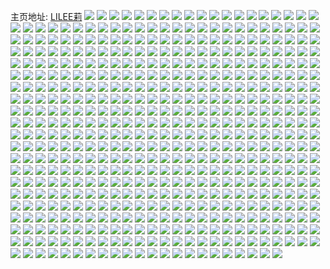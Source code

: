 主页地址: [LILEE莉](https://weibo.com/u/2734069101) 
![](https://wx4.sinaimg.cn/mw2000/a2f6956dly1h9qhhp8o5gj22c0340u10.jpg) 
![](https://wx4.sinaimg.cn/mw2000/a2f6956dly1h9qhhr04w0j22c0340x6s.jpg) 
![](https://wx4.sinaimg.cn/mw2000/a2f6956dly1h9qhhtammbj22c0340u10.jpg) 
![](https://wx4.sinaimg.cn/mw2000/a2f6956dly1h9qhhvhec4j22c0340x6s.jpg) 
![](https://wx4.sinaimg.cn/mw2000/a2f6956dly1h9jej8zd2yj21400u0qah.jpg) 
![](https://wx4.sinaimg.cn/mw2000/a2f6956dly1h9jej9bv9wj21400u07dj.jpg) 
![](https://wx4.sinaimg.cn/mw2000/a2f6956dly1h9jej9uqyaj21400u0drt.jpg) 
![](https://wx4.sinaimg.cn/mw2000/a2f6956dly1h9jej8s8enj21400u0k2b.jpg) 
![](https://wx4.sinaimg.cn/mw2000/a2f6956dly1h9if4oa6x8j23402c01kz.jpg) 
![](https://wx4.sinaimg.cn/mw2000/a2f6956dly1h9if4pnv8ej23402c07wj.jpg) 
![](https://wx4.sinaimg.cn/mw2000/a2f6956dly1h9if4qy5jyj23402c0hdv.jpg) 
![](https://wx4.sinaimg.cn/mw2000/a2f6956dly1h9if4sdrvpj23402c01kz.jpg) 
![](https://wx4.sinaimg.cn/mw2000/a2f6956dly1h9if4c3mthj23402c0npe.jpg) 
![](https://wx4.sinaimg.cn/mw2000/a2f6956dly1h9if4d75wkj23402c0npe.jpg) 
![](https://wx4.sinaimg.cn/mw2000/a2f6956dly1h9if4ee5l4j23402c0npe.jpg) 
![](https://wx4.sinaimg.cn/mw2000/a2f6956dly1h9if4g5d8jj23402c01kz.jpg) 
![](https://wx4.sinaimg.cn/mw2000/a2f6956dly1h9if4hh05ij23402c01kz.jpg) 
![](https://wx4.sinaimg.cn/mw2000/a2f6956dly1h9if4ihnctj23402c0npe.jpg) 
![](https://wx4.sinaimg.cn/mw2000/a2f6956dly1h9if4jntzvj23402c0npe.jpg) 
![](https://wx4.sinaimg.cn/mw2000/a2f6956dly1h9if4l34ycj23402c0u0y.jpg) 
![](https://wx4.sinaimg.cn/mw2000/a2f6956dly1h9if4ajiokj22c0340b2b.jpg) 
![](https://wx4.sinaimg.cn/mw2000/a2f6956dly1h9f6bbo566j21400u0qei.jpg) 
![](https://wx4.sinaimg.cn/mw2000/a2f6956dly1h9f6bbzotbj21400u0aje.jpg) 
![](https://wx4.sinaimg.cn/mw2000/a2f6956dly1h9f6bcgj3kj20u0140wlp.jpg) 
![](https://wx4.sinaimg.cn/mw2000/a2f6956dly1h9f6bcqa85j20u0140n4h.jpg) 
![](https://wx4.sinaimg.cn/mw2000/a2f6956dly1h9f6bd28kej20u0140tgs.jpg) 
![](https://wx4.sinaimg.cn/mw2000/a2f6956dly1h9f6bdani3j21400u0wmp.jpg) 
![](https://wx4.sinaimg.cn/mw2000/a2f6956dly1h9f6bdi38xj20u014046j.jpg) 
![](https://wx4.sinaimg.cn/mw2000/a2f6956dly1h9f6bdr77ej20u0140q96.jpg) 
![](https://wx4.sinaimg.cn/mw2000/a2f6956dly1h9f6be0bscj20u0140n4l.jpg) 
![](https://wx4.sinaimg.cn/mw2000/a2f6956dly1h9dq24hh88j22c0340u0x.jpg) 
![](https://wx4.sinaimg.cn/mw2000/a2f6956dly1h9dq0b08mbj23402c0npe.jpg) 
![](https://wx4.sinaimg.cn/mw2000/a2f6956dly1h9dpzfx9lxj23402c0b2a.jpg) 
![](https://wx4.sinaimg.cn/mw2000/a2f6956dly1h9ctg7ojnxj213u0tutlb.jpg) 
![](https://wx4.sinaimg.cn/mw2000/a2f6956dly1h9adelhy28j22c0340b2b.jpg) 
![](https://wx4.sinaimg.cn/mw2000/a2f6956dly1h9aden4iw1j22c0340b2b.jpg) 
![](https://wx4.sinaimg.cn/mw2000/a2f6956dly1h9ader6e8bj22c0340qv6.jpg) 
![](https://wx4.sinaimg.cn/mw2000/a2f6956dly1h9adesd2m0j22c0340u0y.jpg) 
![](https://wx4.sinaimg.cn/mw2000/a2f6956dly1h9adetk9w1j22c0340u0y.jpg) 
![](https://wx4.sinaimg.cn/mw2000/a2f6956dly1h9adds0zezj22c03407wj.jpg) 
![](https://wx4.sinaimg.cn/mw2000/a2f6956dly1h9addtifazj22c03407wj.jpg) 
![](https://wx4.sinaimg.cn/mw2000/a2f6956dly1h9addq9h1sj22c03407wj.jpg) 
![](https://wx4.sinaimg.cn/mw2000/a2f6956dly1h9addvgoejj22c03401kz.jpg) 
![](https://wx4.sinaimg.cn/mw2000/a2f6956dly1h9addwzmhhj22c03407wj.jpg) 
![](https://wx4.sinaimg.cn/mw2000/a2f6956dly1h9addyikg6j22c03407wj.jpg) 
![](https://wx4.sinaimg.cn/mw2000/a2f6956dly1h9ade07ghej22c0340b2b.jpg) 
![](https://wx4.sinaimg.cn/mw2000/a2f6956dly1h9ade1fhrjj22c0340b2b.jpg) 
![](https://wx4.sinaimg.cn/mw2000/a2f6956dly1h9ade33pjuj22c0340hdv.jpg) 
![](https://wx4.sinaimg.cn/mw2000/a2f6956dly1h9ade533xsj22c0340b2b.jpg) 
![](https://wx4.sinaimg.cn/mw2000/a2f6956dly1h9ade6bwkhj22c0340b2b.jpg) 
![](https://wx4.sinaimg.cn/mw2000/a2f6956dly1h9adcs0zy6j22c0340u0y.jpg) 
![](https://wx4.sinaimg.cn/mw2000/a2f6956dly1h9acj71stoj22c0340e82.jpg) 
![](https://wx4.sinaimg.cn/mw2000/a2f6956dly1h9acj8477wj22c0340e82.jpg) 
![](https://wx4.sinaimg.cn/mw2000/a2f6956dly1h95m48kljmj20u0140n6f.jpg) 
![](https://wx4.sinaimg.cn/mw2000/a2f6956dly1h95m49bd6lj20u0140woq.jpg) 
![](https://wx4.sinaimg.cn/mw2000/a2f6956dly1h95m4a4wqqj20u0140n7t.jpg) 
![](https://wx4.sinaimg.cn/mw2000/a2f6956dly1h95m4ayoqbj20u0140dqk.jpg) 
![](https://wx4.sinaimg.cn/mw2000/a2f6956dly1h95m2k81hmj20u0140gtz.jpg) 
![](https://wx4.sinaimg.cn/mw2000/a2f6956dly1h95m2ksqv9j20u0140gtk.jpg) 
![](https://wx4.sinaimg.cn/mw2000/a2f6956dly1h95m2lg3ymj20u0140wm4.jpg) 
![](https://wx4.sinaimg.cn/mw2000/a2f6956dly1h95m2mtn1qj20u0140gvp.jpg) 
![](https://wx4.sinaimg.cn/mw2000/a2f6956dly1h95m1pjq04j20u0140dn5.jpg) 
![](https://wx4.sinaimg.cn/mw2000/a2f6956dly1h95m1q19woj20u0140jyq.jpg) 
![](https://wx4.sinaimg.cn/mw2000/a2f6956dly1h95m1qjiy4j20u01400zt.jpg) 
![](https://wx4.sinaimg.cn/mw2000/a2f6956dly1h95m1r3shtj20u0140n4l.jpg) 
![](https://wx4.sinaimg.cn/mw2000/a2f6956dly1h95m10rur0j20u01400yg.jpg) 
![](https://wx4.sinaimg.cn/mw2000/a2f6956dly1h95m11l4mzj20u0140ake.jpg) 
![](https://wx4.sinaimg.cn/mw2000/a2f6956dly1h95m1291q6j20u0140qdw.jpg) 
![](https://wx4.sinaimg.cn/mw2000/a2f6956dly1h95m13hqusj20k00qoq6u.jpg) 
![](https://wx4.sinaimg.cn/mw2000/a2f6956dly1h90odic99kj21400u07cz.jpg) 
![](https://wx4.sinaimg.cn/mw2000/a2f6956dly1h90odhtjopj21400u0dnd.jpg) 
![](https://wx4.sinaimg.cn/mw2000/a2f6956dly1h90odivikqj21400u0dnk.jpg) 
![](https://wx4.sinaimg.cn/mw2000/a2f6956dly1h90odjc9gjj21400u0jzh.jpg) 
![](https://wx4.sinaimg.cn/mw2000/a2f6956dly1h90odjoh6nj21400u0tf7.jpg) 
![](https://wx4.sinaimg.cn/mw2000/a2f6956dly1h90odk6uv6j21400u0wkx.jpg) 
![](https://wx4.sinaimg.cn/mw2000/a2f6956dly1h90odkltghj21400u0agl.jpg) 
![](https://wx4.sinaimg.cn/mw2000/a2f6956dly1h90odl3c81j21400u07bq.jpg) 
![](https://wx4.sinaimg.cn/mw2000/a2f6956dly1h90odqgy07j21400u0424.jpg) 
![](https://wx4.sinaimg.cn/mw2000/a2f6956dly1h8ro0myehjj21400u0duo.jpg) 
![](https://wx4.sinaimg.cn/mw2000/a2f6956dly1h8ro0nd0qaj21400u0qga.jpg) 
![](https://wx4.sinaimg.cn/mw2000/a2f6956dly1h8ro0nn9hcj21400u0ald.jpg) 
![](https://wx4.sinaimg.cn/mw2000/a2f6956dly1h8ro0nu02qj21400u0k14.jpg) 
![](https://wx4.sinaimg.cn/mw2000/a2f6956dly1h8ro0o1qmpj21400u0n85.jpg) 
![](https://wx4.sinaimg.cn/mw2000/a2f6956dly1h8ro0oi41ij21400u0n5d.jpg) 
![](https://wx4.sinaimg.cn/mw2000/a2f6956dly1h8qvp1ratmj20u0140ten.jpg) 
![](https://wx4.sinaimg.cn/mw2000/a2f6956dly1h8qvp816kkj20u0140qak.jpg) 
![](https://wx4.sinaimg.cn/mw2000/a2f6956dly1h8k3ie2xmzj22c03404qs.jpg) 
![](https://wx4.sinaimg.cn/mw2000/a2f6956dly1h8k3ig4fpyj22c03401l0.jpg) 
![](https://wx4.sinaimg.cn/mw2000/a2f6956dly1h8ipr95bgoj22c0340npf.jpg) 
![](https://wx4.sinaimg.cn/mw2000/a2f6956dly1h8ipr9n2wnj21uk2grb0l.jpg) 
![](https://wx4.sinaimg.cn/mw2000/a2f6956dly1h8ipra17rdj21l4246qln.jpg) 
![](https://wx4.sinaimg.cn/mw2000/a2f6956dly1h8hmp75snoj20u0140q89.jpg) 
![](https://wx4.sinaimg.cn/mw2000/a2f6956dly1h8hmp6zi6nj21400u044s.jpg) 
![](https://wx4.sinaimg.cn/mw2000/a2f6956dly1h8ec3o7ihij23402c0hdv.jpg) 
![](https://wx4.sinaimg.cn/mw2000/a2f6956dly1h8ec3v2onzj23402c0e83.jpg) 
![](https://wx4.sinaimg.cn/mw2000/a2f6956dgy1h8cp105uwnj20u0140al3.jpg) 
![](https://wx4.sinaimg.cn/mw2000/a2f6956dgy1h8cp0od71kj20u01sx7jm.jpg) 
![](https://wx4.sinaimg.cn/mw2000/a2f6956dgy1h8cp0t5ceaj20u01sx79q.jpg) 
![](https://wx4.sinaimg.cn/mw2000/a2f6956dgy1h8cp0w36c1j20u01sxakl.jpg) 
![](https://wx4.sinaimg.cn/mw2000/a2f6956dgy1h8cp0xihr6j20u01407av.jpg) 
![](https://wx4.sinaimg.cn/mw2000/a2f6956dgy1h8cp0y5qo2j20k00qodjf.jpg) 
![](https://wx4.sinaimg.cn/mw2000/a2f6956dgy1h8cp0z42v7j20u0140do9.jpg) 
![](https://wx4.sinaimg.cn/mw2000/a2f6956dly1h8b9zvhs4lj21400u0woi.jpg) 
![](https://wx4.sinaimg.cn/mw2000/a2f6956dly1h8b9zv8jm3j21400u07fo.jpg) 
![](https://wx4.sinaimg.cn/mw2000/a2f6956dly1h8b9zvsm5xj21400u0gwo.jpg) 
![](https://wx4.sinaimg.cn/mw2000/a2f6956dly1h8b9zw2y9nj21400u0143.jpg) 
![](https://wx4.sinaimg.cn/mw2000/a2f6956dly1h8b9zwdnt3j20u01hck4j.jpg) 
![](https://wx4.sinaimg.cn/mw2000/a2f6956dly1h8b9zwoq3tj20pi19cagk.jpg) 
![](https://wx4.sinaimg.cn/mw2000/a2f6956dly1h8b9zwxrrcj20u0140dqf.jpg) 
![](https://wx4.sinaimg.cn/mw2000/a2f6956dly1h8b9zx67o4j20u01407cd.jpg) 
![](https://wx4.sinaimg.cn/mw2000/a2f6956dly1h8b9zxga1dj21400u0tkj.jpg) 
![](https://wx4.sinaimg.cn/mw2000/a2f6956dly1h8b9zxptqgj21400u0gv4.jpg) 
![](https://wx4.sinaimg.cn/mw2000/a2f6956dly1h8b9zxws3oj21400u0n7c.jpg) 
![](https://wx4.sinaimg.cn/mw2000/a2f6956dly1h8anoevv88j22c0340npe.jpg) 
![](https://wx4.sinaimg.cn/mw2000/a2f6956dly1h8anoghc8gj22c0340u0y.jpg) 
![](https://wx4.sinaimg.cn/mw2000/a2f6956dly1h8anoj9s30j22c03407wk.jpg) 
![](https://wx4.sinaimg.cn/mw2000/a2f6956dly1h8anokecczj23402c04qq.jpg) 
![](https://wx4.sinaimg.cn/mw2000/a2f6956dly1h8anolxhqbj22c0340kjn.jpg) 
![](https://wx4.sinaimg.cn/mw2000/a2f6956dly1h8anonrawej22c0340u0y.jpg) 
![](https://wx4.sinaimg.cn/mw2000/a2f6956dly1h8anod3bgqj22c0340u0y.jpg) 
![](https://wx4.sinaimg.cn/mw2000/a2f6956dly1h880ylzi2fj21400u0wnb.jpg) 
![](https://wx4.sinaimg.cn/mw2000/a2f6956dly1h880ymhwujj21400u0gvm.jpg) 
![](https://wx4.sinaimg.cn/mw2000/a2f6956dgy1h87yixehbsj20b40b4mxx.jpg) 
![](https://wx4.sinaimg.cn/mw2000/a2f6956dgy1h87yixkg8sj20b40b4mxu.jpg) 
![](https://wx4.sinaimg.cn/mw2000/a2f6956dly1h7u8hacmqzj21400u0n7x.jpg) 
![](https://wx4.sinaimg.cn/mw2000/a2f6956dly1h7u8hctnrij21400u0gwb.jpg) 
![](https://wx4.sinaimg.cn/mw2000/a2f6956dly1h7u8hktbghj21400u0k1z.jpg) 
![](https://wx4.sinaimg.cn/mw2000/a2f6956dly1h7u8j8gp7pj21400u0qdg.jpg) 
![](https://wx4.sinaimg.cn/mw2000/a2f6956dly1h7u8ja0gydj21400u0dqd.jpg) 
![](https://wx4.sinaimg.cn/mw2000/a2f6956dly1h7u8h7le7wj21400u0n7m.jpg) 
![](https://wx4.sinaimg.cn/mw2000/a2f6956dly1h7u8jat6ksj21400u0aki.jpg) 
![](https://wx4.sinaimg.cn/mw2000/a2f6956dly1h7u8jbkil7j21400u049k.jpg) 
![](https://wx4.sinaimg.cn/mw2000/a2f6956dly1h7u8j7momcj20u0140491.jpg) 
![](https://wx4.sinaimg.cn/mw2000/a2f6956dly1h7u8bjn7h0j20u0140dqe.jpg) 
![](https://wx4.sinaimg.cn/mw2000/a2f6956dly1h7pvnnocwnj20u01407da.jpg) 
![](https://wx4.sinaimg.cn/mw2000/a2f6956dly1h7pvno1fzsj21400u0gtw.jpg) 
![](https://wx4.sinaimg.cn/mw2000/a2f6956dly1h7pvnncnqvj21400u0aij.jpg) 
![](https://wx4.sinaimg.cn/mw2000/a2f6956dly1h7pvno9x4bj21400u07d4.jpg) 
![](https://wx4.sinaimg.cn/mw2000/a2f6956dly1h7pvnp3vupj21400u0qbu.jpg) 
![](https://wx4.sinaimg.cn/mw2000/a2f6956dly1h7pvo0alioj20u0140qe9.jpg) 
![](https://wx4.sinaimg.cn/mw2000/a2f6956dly1h7n3m95wj7j22c0340qv6.jpg) 
![](https://wx4.sinaimg.cn/mw2000/a2f6956dly1h7n3m0xeuzj23402c0x6q.jpg) 
![](https://wx4.sinaimg.cn/mw2000/a2f6956dly1h7n3m6s4v2j22c0340u0y.jpg) 
![](https://wx4.sinaimg.cn/mw2000/a2f6956dly1h7fkohrfr5j22c0340b2c.jpg) 
![](https://wx4.sinaimg.cn/mw2000/a2f6956dly1h7fkojrotcj22c0340qv7.jpg) 
![](https://wx4.sinaimg.cn/mw2000/a2f6956dly1h7fkol986jj22c0340qv7.jpg) 
![](https://wx4.sinaimg.cn/mw2000/a2f6956dly1h7fkor6n4nj22c0340e2g.jpg) 
![](https://wx4.sinaimg.cn/mw2000/a2f6956dly1h7fkp8oo87j22c03407nz.jpg) 
![](https://wx4.sinaimg.cn/mw2000/a2f6956dly1h7fkmi76iuj22c0340wr2.jpg) 
![](https://wx4.sinaimg.cn/mw2000/a2f6956dly1h7fkmjcttsj22c0340u0y.jpg) 
![](https://wx4.sinaimg.cn/mw2000/a2f6956dly1h7fkml7rhxj22c0340hdv.jpg) 
![](https://wx4.sinaimg.cn/mw2000/a2f6956dly1h7fkgbvgupj22c03401kz.jpg) 
![](https://wx4.sinaimg.cn/mw2000/a2f6956dly1h7fkgd5cx9j22c03404cg.jpg) 
![](https://wx4.sinaimg.cn/mw2000/a2f6956dly1h7fkg5raqzj22c034016t.jpg) 
![](https://wx4.sinaimg.cn/mw2000/a2f6956dly1h7fkgedz3mj22c0340aoa.jpg) 
![](https://wx4.sinaimg.cn/mw2000/a2f6956dly1h7f1myhploj20u0140jyp.jpg) 
![](https://wx4.sinaimg.cn/mw2000/a2f6956dly1h7f1myzpaej20u01407bc.jpg) 
![](https://wx4.sinaimg.cn/mw2000/a2f6956dly1h7f1mzhjf7j20u0140mzy.jpg) 
![](https://wx4.sinaimg.cn/mw2000/a2f6956dly1h7f1n020zaj20u0140qa7.jpg) 
![](https://wx4.sinaimg.cn/mw2000/a2f6956dly1h7f1473qrvj20u0140dj4.jpg) 
![](https://wx4.sinaimg.cn/mw2000/a2f6956dly1h78d3krfudj20u0140dn5.jpg) 
![](https://wx4.sinaimg.cn/mw2000/a2f6956dly1h78d3ldjhhj20u01407c7.jpg) 
![](https://wx4.sinaimg.cn/mw2000/a2f6956dly1h78d3lwq4fj20u0140taw.jpg) 
![](https://wx4.sinaimg.cn/mw2000/a2f6956dly1h78d3mem8vj20u0140102.jpg) 
![](https://wx4.sinaimg.cn/mw2000/a2f6956dly1h78d3jk9btj20u0140tgy.jpg) 
![](https://wx4.sinaimg.cn/mw2000/a2f6956dly1h787zo9s89j20u01hc75j.jpg) 
![](https://wx4.sinaimg.cn/mw2000/a2f6956dly1h77jo0ffwwj23402c0tnx.jpg) 
![](https://wx4.sinaimg.cn/mw2000/a2f6956dly1h77jo4e5jkj22c0340u10.jpg) 
![](https://wx4.sinaimg.cn/mw2000/a2f6956dly1h77jo8oocej22c0340qv8.jpg) 
![](https://wx4.sinaimg.cn/mw2000/a2f6956dly1h779i06n90j21400u0jy7.jpg) 
![](https://wx4.sinaimg.cn/mw2000/a2f6956dly1h779i0kjehj21400u0agh.jpg) 
![](https://wx4.sinaimg.cn/mw2000/a2f6956dly1h779i0usj2j21400u0gok.jpg) 
![](https://wx4.sinaimg.cn/mw2000/a2f6956dly1h779i16dnjj21400u0wrj.jpg) 
![](https://wx4.sinaimg.cn/mw2000/a2f6956dly1h779hzuzlmj20u0140438.jpg) 
![](https://wx4.sinaimg.cn/mw2000/a2f6956dly1h779i1gjykj21400u0tmq.jpg) 
![](https://wx4.sinaimg.cn/mw2000/a2f6956dly1h779i1qruaj21400u0172.jpg) 
![](https://wx4.sinaimg.cn/mw2000/a2f6956dly1h779i216gwj20u0140dtd.jpg) 
![](https://wx4.sinaimg.cn/mw2000/a2f6956dly1h779i2ef8uj21400u0tfj.jpg) 
![](https://wx4.sinaimg.cn/mw2000/a2f6956dly1h72oy3tp3rj21400u0afb.jpg) 
![](https://wx4.sinaimg.cn/mw2000/a2f6956dly1h72oy476i1j21400u0t9c.jpg) 
![](https://wx4.sinaimg.cn/mw2000/a2f6956dly1h72oy4jejuj20u0140dhm.jpg) 
![](https://wx4.sinaimg.cn/mw2000/a2f6956dly1h72oy5h3w5j21400u0tke.jpg) 
![](https://wx4.sinaimg.cn/mw2000/a2f6956dly1h72oy5vx01j20u0140dsu.jpg) 
![](https://wx4.sinaimg.cn/mw2000/a2f6956dly1h72oy6csdrj20u0140tce.jpg) 
![](https://wx4.sinaimg.cn/mw2000/a2f6956dly1h72oy6ri9wj21400u0wpa.jpg) 
![](https://wx4.sinaimg.cn/mw2000/a2f6956dly1h72oy3htq8j213u0tuaag.jpg) 
![](https://wx4.sinaimg.cn/mw2000/a2f6956dly1h72oy72ncdj21400u0aak.jpg) 
![](https://wx4.sinaimg.cn/mw2000/a2f6956dly1h6z7z9fh3aj23402c0akh.jpg) 
![](https://wx4.sinaimg.cn/mw2000/a2f6956dly1h6z7zbkinnj23402c0hdv.jpg) 
![](https://wx4.sinaimg.cn/mw2000/a2f6956dly1h6z7zeumayj2340340b2b.jpg) 
![](https://wx4.sinaimg.cn/mw2000/a2f6956dly1h6z7zfg20uj20zo0am76h.jpg) 
![](https://wx4.sinaimg.cn/mw2000/a2f6956dly1h6z7zg3unxj20u00wp44e.jpg) 
![](https://wx4.sinaimg.cn/mw2000/a2f6956dly1h6z7zge1cuj20yl1a3jsa.jpg) 
![](https://wx4.sinaimg.cn/mw2000/a2f6956dly1h6z7zgnab5j20yl1a3whv.jpg) 
![](https://wx4.sinaimg.cn/mw2000/a2f6956dly1h6z7zgzthxj20yl1a3dh2.jpg) 
![](https://wx4.sinaimg.cn/mw2000/a2f6956dly1h6xlt515ptj20u01607eq.jpg) 
![](https://wx4.sinaimg.cn/mw2000/a2f6956dly1h6vgjyrkirj21400u0n17.jpg) 
![](https://wx4.sinaimg.cn/mw2000/a2f6956dly1h6vgk0pou2j20u0140tdy.jpg) 
![](https://wx4.sinaimg.cn/mw2000/a2f6956dly1h6vgjy9r00j20u0140aev.jpg) 
![](https://wx4.sinaimg.cn/mw2000/a2f6956dly1h6vgjzv81dj20u0140wfj.jpg) 
![](https://wx4.sinaimg.cn/mw2000/a2f6956dly1h6vgjz33mnj21400u079s.jpg) 
![](https://wx4.sinaimg.cn/mw2000/a2f6956dly1h6vgk0b6s5j21400u0n85.jpg) 
![](https://wx4.sinaimg.cn/mw2000/a2f6956dly1h6vgk17urqj21400u0qg2.jpg) 
![](https://wx4.sinaimg.cn/mw2000/a2f6956dly1h6vgk1o3n9j21400u0dkd.jpg) 
![](https://wx4.sinaimg.cn/mw2000/a2f6956dly1h6vgk1z8ocj20u0140ds7.jpg) 
![](https://wx4.sinaimg.cn/mw2000/a2f6956dly1h6s8n158x9j21400u07ki.jpg) 
![](https://wx4.sinaimg.cn/mw2000/a2f6956dly1h6s8n1fxj5j20u0140n3k.jpg) 
![](https://wx4.sinaimg.cn/mw2000/a2f6956dly1h6s8n1po23j21400u0apx.jpg) 
![](https://wx4.sinaimg.cn/mw2000/a2f6956dly1h6s8n1zx95j21400u0475.jpg) 
![](https://wx4.sinaimg.cn/mw2000/a2f6956dly1h6s8n0vj4mj21400u0jx2.jpg) 
![](https://wx4.sinaimg.cn/mw2000/a2f6956dly1h6s8n2a8olj21400u0189.jpg) 
![](https://wx4.sinaimg.cn/mw2000/a2f6956dly1h6s8n2iyaxj20u01400z9.jpg) 
![](https://wx4.sinaimg.cn/mw2000/a2f6956dly1h6s8n2rj7mj21400u0dta.jpg) 
![](https://wx4.sinaimg.cn/mw2000/a2f6956dly1h6s8n344ehj21400u0h15.jpg) 
![](https://wx4.sinaimg.cn/mw2000/a2f6956dly1h6py8zxchfj20tu13u0to.jpg) 
![](https://wx4.sinaimg.cn/mw2000/a2f6956dly1h6py8zh17yj20to0we77a.jpg) 
![](https://wx4.sinaimg.cn/mw2000/a2f6956dly1h6f9wifrs5j21400u0jzk.jpg) 
![](https://wx4.sinaimg.cn/mw2000/a2f6956dly1h6f9wjcvgaj21400u0wmh.jpg) 
![](https://wx4.sinaimg.cn/mw2000/a2f6956dly1h6f9wkdj5bj21400u0wpy.jpg) 
![](https://wx4.sinaimg.cn/mw2000/a2f6956dly1h6f9wl0q63j21400u0tfd.jpg) 
![](https://wx4.sinaimg.cn/mw2000/a2f6956dly1h6f9wlsrk3j21400u0wk6.jpg) 
![](https://wx4.sinaimg.cn/mw2000/a2f6956dly1h6f9wmqyicj21400u0tep.jpg) 
![](https://wx4.sinaimg.cn/mw2000/a2f6956dly1h6cxvi3vwnj20tu13umy4.jpg) 
![](https://wx4.sinaimg.cn/mw2000/a2f6956dly1h5jfjdsodij213u0tugxj.jpg) 
![](https://wx4.sinaimg.cn/mw2000/a2f6956dly1h534nzr5bgj21400u013h.jpg) 
![](https://wx4.sinaimg.cn/mw2000/a2f6956dly1h534o062phj21400u0jyo.jpg) 
![](https://wx4.sinaimg.cn/mw2000/a2f6956dly1h3xka9zf33j20mi0u0gt5.jpg) 
![](https://wx4.sinaimg.cn/mw2000/a2f6956dly1h3sd8szgh4j20zk0k0wtk.jpg) 
![](https://wx4.sinaimg.cn/mw2000/a2f6956dly1h37qtltxyuj21400u0dxo.jpg) 
![](https://wx4.sinaimg.cn/mw2000/a2f6956dly1h30swndf81j20mi0u0416.jpg) 
![](https://wx4.sinaimg.cn/mw2000/a2f6956dly1h30swnptg3j20k00k03zr.jpg) 
![](https://wx4.sinaimg.cn/mw2000/a2f6956dly1h2waye7chjj20u0140tcu.jpg) 
![](https://wx4.sinaimg.cn/mw2000/a2f6956dly1h2waydwrzuj20u01400ze.jpg) 
![](https://wx4.sinaimg.cn/mw2000/a2f6956dly1h2wayeoj0bj20u014041w.jpg) 
![](https://wx4.sinaimg.cn/mw2000/a2f6956dly1h2wayf2mznj20u0140n0w.jpg) 
![](https://wx4.sinaimg.cn/mw2000/a2f6956dly1h2u416ny7zj20n01ds4co.jpg) 
![](https://wx4.sinaimg.cn/mw2000/a2f6956dly1h2u417oseuj20n01dsgzi.jpg) 
![](https://wx4.sinaimg.cn/mw2000/a2f6956dly1h2u418lvwmj20n01dsnb1.jpg) 
![](https://wx4.sinaimg.cn/mw2000/a2f6956dly1h2rucvbpl7j213u0tu0zp.jpg) 
![](https://wx4.sinaimg.cn/mw2000/a2f6956dly1h2rucvp518j213u0tujxb.jpg) 
![](https://wx4.sinaimg.cn/mw2000/a2f6956dly1h1clijcigxj213u0tu133.jpg) 
![](https://wx4.sinaimg.cn/mw2000/a2f6956dly1h1clihgif1j213u0tu12n.jpg) 
![](https://wx4.sinaimg.cn/mw2000/a2f6956dly1h1clil866bj213u0tun7t.jpg) 
![](https://wx4.sinaimg.cn/mw2000/a2f6956dly1h0d8pi4dxwj21400u07uf.jpg) 
![](https://wx4.sinaimg.cn/mw2000/a2f6956dly1h0d8pgrwa3j21400u0hct.jpg) 
![](https://wx4.sinaimg.cn/mw2000/a2f6956dly1h0288qx4g7j20u01hcjzn.jpg) 
![](https://wx4.sinaimg.cn/mw2000/a2f6956dly1h0288roc7bj20u01hcjzn.jpg) 
![](https://wx4.sinaimg.cn/mw2000/a2f6956dly1gzvqdwoe2xj213u0tu4ex.jpg) 
![](https://wx4.sinaimg.cn/mw2000/a2f6956dly1gzvqdxklxij213u0tuanh.jpg) 
![](https://wx4.sinaimg.cn/mw2000/a2f6956dly1gzvqdy8fxyj213u0tuwr6.jpg) 
![](https://wx4.sinaimg.cn/mw2000/a2f6956dly1gzvqdynn9mj213u0tuqeh.jpg) 
![](https://wx4.sinaimg.cn/mw2000/a2f6956dly1gzvqdzgvslj20mi0u0dq3.jpg) 
![](https://wx4.sinaimg.cn/mw2000/a2f6956dly1gzvqe0a904j213u0tu4eb.jpg) 
![](https://wx4.sinaimg.cn/mw2000/a2f6956dly1gzvqe12dq0j20mi0u0qdr.jpg) 
![](https://wx4.sinaimg.cn/mw2000/a2f6956dly1gzvqe1et9bj20mi0u0gwc.jpg) 
![](https://wx4.sinaimg.cn/mw2000/a2f6956dly1gzvqdw5hvpj20mi0u0al5.jpg) 
![](https://wx4.sinaimg.cn/mw2000/a2f6956dly1gyz5t5gl4ej213u0tun3r.jpg) 
![](https://wx4.sinaimg.cn/mw2000/a2f6956dly1gyz5t5tdahj213u0tutfh.jpg) 
![](https://wx4.sinaimg.cn/mw2000/a2f6956dly1gyz5t53dmbj20tu0tujvp.jpg) 
![](https://wx4.sinaimg.cn/mw2000/a2f6956dly1gyx2qahsnvj20mi0u0til.jpg) 
![](https://wx4.sinaimg.cn/mw2000/a2f6956dly1gyx2qa3b1bj21400u07vk.jpg) 
![](https://wx4.sinaimg.cn/mw2000/a2f6956dly1gyx2qb7rwnj213u0tuh6j.jpg) 
![](https://wx4.sinaimg.cn/mw2000/a2f6956dly1gyx2qbsudvj21400u0e1t.jpg) 
![](https://wx4.sinaimg.cn/mw2000/a2f6956dly1gyx2qcbfl6j213u0tuqij.jpg) 
![](https://wx4.sinaimg.cn/mw2000/a2f6956dly1gyx2qd5bqcj213u0tuk74.jpg) 
![](https://wx4.sinaimg.cn/mw2000/a2f6956dly1gyx2qdrik1j21400u01kx.jpg) 
![](https://wx4.sinaimg.cn/mw2000/a2f6956dly1gyx2qegw6rj21400u01kx.jpg) 
![](https://wx4.sinaimg.cn/mw2000/a2f6956dly1gyx2qflfwxj213u0tudup.jpg) 
![](https://wx4.sinaimg.cn/mw2000/a2f6956dly1gyx030g4ogj20fm0bndi1.jpg) 
![](https://wx4.sinaimg.cn/mw2000/a2f6956dly1gyx030tzhoj20u01404br.jpg) 
![](https://wx4.sinaimg.cn/mw2000/a2f6956dly1gyx031gixtj20u0140wxa.jpg) 
![](https://wx4.sinaimg.cn/mw2000/a2f6956dly1gyx03082qbj21400u0h3c.jpg) 
![](https://wx4.sinaimg.cn/mw2000/a2f6956dly1gyx0327aubj21400u0h2w.jpg) 
![](https://wx4.sinaimg.cn/mw2000/a2f6956dly1gyx032taopj21400u01dw.jpg) 
![](https://wx4.sinaimg.cn/mw2000/a2f6956dly1gyminvmgkdj213u0tugs9.jpg) 
![](https://wx4.sinaimg.cn/mw2000/a2f6956dly1gyf97a9nksj20mi0u014n.jpg) 
![](https://wx4.sinaimg.cn/mw2000/a2f6956dly1gy7l8kuv54j20mi0u0772.jpg) 
![](https://wx4.sinaimg.cn/mw2000/a2f6956dly1gy78sezqfpj20mi0u0dq2.jpg) 
![](https://wx4.sinaimg.cn/mw2000/a2f6956dly1gy2mx3ajzxj20mi0u07ga.jpg) 
![](https://wx4.sinaimg.cn/mw2000/a2f6956dly1gy0xdcv8aqj20u0140tes.jpg) 
![](https://wx4.sinaimg.cn/mw2000/a2f6956dly1gy0xddbah8j21400u045g.jpg) 
![](https://wx4.sinaimg.cn/mw2000/a2f6956dly1gy0xddoo42j20u0140wmz.jpg) 
![](https://wx4.sinaimg.cn/mw2000/a2f6956dly1gy0xdcd1oqj20u0140dnz.jpg) 
![](https://wx4.sinaimg.cn/mw2000/a2f6956dly1gxzhra9c2pj21400u0teo.jpg) 
![](https://wx4.sinaimg.cn/mw2000/a2f6956dly1gxzhragk8uj21400u0wm2.jpg) 
![](https://wx4.sinaimg.cn/mw2000/a2f6956dly1gxzhraqkh4j21400u045f.jpg) 
![](https://wx4.sinaimg.cn/mw2000/a2f6956dly1gxzhraxnkxj21400u07d7.jpg) 
![](https://wx4.sinaimg.cn/mw2000/a2f6956dly1gxzhrb8l4rj21400u0tib.jpg) 
![](https://wx4.sinaimg.cn/mw2000/002Z1SgJly1gvkgal0zbgj61400u07en02.jpg) 
![](https://wx4.sinaimg.cn/mw2000/002Z1SgJly1gvkgalrp6qj61400u0dnp02.jpg) 
![](https://wx4.sinaimg.cn/mw2000/002Z1SgJly1gvkgamxxa9j61400u0wng02.jpg) 
![](https://wx4.sinaimg.cn/mw2000/002Z1SgJly1gvkganu0cpj61400u0thb02.jpg) 
![](https://wx4.sinaimg.cn/mw2000/002Z1SgJly1gvkgak61naj60mi0u0q8402.jpg) 
![](https://wx4.sinaimg.cn/mw2000/002Z1SgJly1gvkgaoh6l4j60mi0u0aeo02.jpg) 
![](https://wx4.sinaimg.cn/mw2000/002Z1SgJly1gvkgap4hsgj61400u0q9h02.jpg) 
![](https://wx4.sinaimg.cn/mw2000/002Z1SgJly1gvkgapr293j61400u0n3r02.jpg) 
![](https://wx4.sinaimg.cn/mw2000/002Z1SgJly1gvkgaqgm7uj61400u0n5k02.jpg) 
![](https://wx4.sinaimg.cn/mw2000/002Z1SgJly1gvig34kxrhj61o0280qv602.jpg) 
![](https://wx4.sinaimg.cn/mw2000/002Z1SgJly1gvig3612nzj61o02807wi02.jpg) 
![](https://wx4.sinaimg.cn/mw2000/002Z1SgJly1gvig37o2coj61w02ioe8402.jpg) 
![](https://wx4.sinaimg.cn/mw2000/002Z1SgJly1gvig3347rsj61o02804qr02.jpg) 
![](https://wx4.sinaimg.cn/mw2000/002Z1SgJly1gvig38xeu9j61w02iob2b02.jpg) 
![](https://wx4.sinaimg.cn/mw2000/002Z1SgJly1gvig39we5xj61o0280npe02.jpg) 
![](https://wx4.sinaimg.cn/mw2000/002Z1SgJly1gvig5unwgcj61400u0du302.jpg) 
![](https://wx4.sinaimg.cn/mw2000/002Z1SgJly1gvig4aqvgxj61400u04af02.jpg) 
![](https://wx4.sinaimg.cn/mw2000/002Z1SgJly1gvig47ml12j60mi0u0wmz02.jpg) 
![](https://wx4.sinaimg.cn/mw2000/002Z1SgJly1gvh2tw9hskj61400u01di02.jpg) 
![](https://wx4.sinaimg.cn/mw2000/002Z1SgJly1gvh2twucknj61400u0wvd02.jpg) 
![](https://wx4.sinaimg.cn/mw2000/002Z1SgJly1gvh2txng8qj61400u0trq02.jpg) 
![](https://wx4.sinaimg.cn/mw2000/002Z1SgJly1gvh2ty7bhfj61400u04g102.jpg) 
![](https://wx4.sinaimg.cn/mw2000/002Z1SgJly1gvh2tyotzgj61400u07lk02.jpg) 
![](https://wx4.sinaimg.cn/mw2000/002Z1SgJly1gvh2tz3dmkj60mi0u0wy002.jpg) 
![](https://wx4.sinaimg.cn/mw2000/002Z1SgJly1gvh2tv8mq9j60mi0u0ne102.jpg) 
![](https://wx4.sinaimg.cn/mw2000/002Z1SgJly1gvh2tzobfmj61400u0tt002.jpg) 
![](https://wx4.sinaimg.cn/mw2000/002Z1SgJly1gvh2u0q1yvj61400u0nim02.jpg) 
![](https://wx4.sinaimg.cn/mw2000/002Z1SgJly1gvh2u18cxhj61400u0tkj02.jpg) 
![](https://wx4.sinaimg.cn/mw2000/002Z1SgJly1gvh2u1pkj4j61400u016602.jpg) 
![](https://wx4.sinaimg.cn/mw2000/002Z1SgJly1gvh2u2425xj61400u0nao02.jpg) 
![](https://wx4.sinaimg.cn/mw2000/002Z1SgJly1gvaafodytdj62bc3h01kx02.jpg) 
![](https://wx4.sinaimg.cn/mw2000/002Z1SgJly1gv1aacihqfj61400u017m02.jpg) 
![](https://wx4.sinaimg.cn/mw2000/002Z1SgJly1gv1aadc9dej61400u07kl02.jpg) 
![](https://wx4.sinaimg.cn/mw2000/002Z1SgJly1gv1a4hdicmj61400u0k9402.jpg) 
![](https://wx4.sinaimg.cn/mw2000/002Z1SgJly1gv1aadwm8tj60u00mi14402.jpg) 
![](https://wx4.sinaimg.cn/mw2000/a2f6956dly1gv1aabl8etj21400u04av.jpg) 
![](https://wx4.sinaimg.cn/mw2000/002Z1SgJly1gv1aael8ktj61400u04er02.jpg) 
![](https://wx4.sinaimg.cn/mw2000/002Z1SgJly1gv1aaaj73pj61400u0tqn02.jpg) 
![](https://wx4.sinaimg.cn/mw2000/002Z1SgJly1gv1aaftgcgj60mi0u0qb302.jpg) 
![](https://wx4.sinaimg.cn/mw2000/a2f6956dly1gv1aagg2bpj21400u0183.jpg) 
![](https://wx4.sinaimg.cn/mw2000/002Z1SgJly1guznuv77bpj60mi0u0ww802.jpg) 
![](https://wx4.sinaimg.cn/mw2000/002Z1SgJly1guznuvpp1rj60mi0u0nj402.jpg) 
![](https://wx4.sinaimg.cn/mw2000/002Z1SgJly1guzohi66cfj61400u0nor02.jpg) 
![](https://wx4.sinaimg.cn/mw2000/002Z1SgJly1guzogstjs3j60mi0u0gzt02.jpg) 
![](https://wx4.sinaimg.cn/mw2000/002Z1SgJly1guzogr1e6fj61400u01kx02.jpg) 
![](https://wx4.sinaimg.cn/mw2000/002Z1SgJly1guzogtol96j61400u0noq02.jpg) 
![](https://wx4.sinaimg.cn/mw2000/002Z1SgJly1guzogumdxoj60mi0u0dt902.jpg) 
![](https://wx4.sinaimg.cn/mw2000/002Z1SgJly1guywyf0fu3j61400u0arp02.jpg) 
![](https://wx4.sinaimg.cn/mw2000/002Z1SgJly1guywye2ovfj61400u0ni102.jpg) 
![](https://wx4.sinaimg.cn/mw2000/002Z1SgJly1guytbt9p1wj61400u0qv502.jpg) 
![](https://wx4.sinaimg.cn/mw2000/002Z1SgJly1guytbuafuuj61400u0b2902.jpg) 
![](https://wx4.sinaimg.cn/mw2000/002Z1SgJly1guytbv4tbhj61400u07wh02.jpg) 
![](https://wx4.sinaimg.cn/mw2000/002Z1SgJly1guytbvpkgmj61400u017e02.jpg) 
![](https://wx4.sinaimg.cn/mw2000/002Z1SgJly1guytbw9wa1j61400u01kx02.jpg) 
![](https://wx4.sinaimg.cn/mw2000/002Z1SgJly1guytbx0xf0j61400u0txu02.jpg) 
![](https://wx4.sinaimg.cn/mw2000/002Z1SgJly1guytbzfb4jj61400u07wh02.jpg) 
![](https://wx4.sinaimg.cn/mw2000/002Z1SgJly1guytbsbv6pj61400u07wh02.jpg) 
![](https://wx4.sinaimg.cn/mw2000/002Z1SgJly1guytbzw3h1j60u00u0k4n02.jpg) 
![](https://wx4.sinaimg.cn/mw2000/002Z1SgJly1guxwe4qqafj62c033y4qr02.jpg) 
![](https://wx4.sinaimg.cn/mw2000/002Z1SgJly1guxwh4qj61j60zk0qo18e02.jpg) 
![](https://wx4.sinaimg.cn/mw2000/002Z1SgJly1guxwn6xdshj61400u0ts202.jpg) 
![](https://wx4.sinaimg.cn/mw2000/002Z1SgJly1guxwn89s2vj61400u0wrd02.jpg) 
![](https://wx4.sinaimg.cn/mw2000/002Z1SgJly1guxwmr5ub9j60zo0zogow02.jpg) 
![](https://wx4.sinaimg.cn/mw2000/002Z1SgJly1guxwn7u33gj60u013yk6w02.jpg) 
![](https://wx4.sinaimg.cn/mw2000/002Z1SgJly1guxwn97ulxj60mi0u0wrb02.jpg) 
![](https://wx4.sinaimg.cn/mw2000/a2f6956dly1guxwn9xiupj21400u0qpx.jpg) 
![](https://wx4.sinaimg.cn/mw2000/002Z1SgJly1guxwn6b0ncj61400u01kx02.jpg) 
![](https://wx4.sinaimg.cn/mw2000/002Z1SgJly1gut0d39uvqj61400u0do802.jpg) 
![](https://wx4.sinaimg.cn/mw2000/002Z1SgJly1gut0d4247aj61400u0dpm02.jpg) 
![](https://wx4.sinaimg.cn/mw2000/002Z1SgJly1gut0d4fxm2j60mi0u0gqf02.jpg) 
![](https://wx4.sinaimg.cn/mw2000/002Z1SgJly1gut0d50ejuj61400u0k0k02.jpg) 
![](https://wx4.sinaimg.cn/mw2000/002Z1SgJly1gut0d5hss2j61400u07ay02.jpg) 
![](https://wx4.sinaimg.cn/mw2000/002Z1SgJly1gut0d5uaiaj61400u0jx902.jpg) 
![](https://wx4.sinaimg.cn/mw2000/002Z1SgJly1gut0d2s2vgj61400u0k0202.jpg) 
![](https://wx4.sinaimg.cn/mw2000/002Z1SgJly1gut0d65onoj60mi0u0ag502.jpg) 
![](https://wx4.sinaimg.cn/mw2000/002Z1SgJly1gut0d6ekawj60mi0u0n1602.jpg) 
![](https://wx4.sinaimg.cn/mw2000/002Z1SgJly1gut0a8ejj9j61400u0akw02.jpg) 
![](https://wx4.sinaimg.cn/mw2000/002Z1SgJly1gut0a8wgufj61400u0jzt02.jpg) 
![](https://wx4.sinaimg.cn/mw2000/002Z1SgJly1gut0a9i4ulj60mi0u0tet02.jpg) 
![](https://wx4.sinaimg.cn/mw2000/002Z1SgJly1gut0aa31ukj61400u0q8d02.jpg) 
![](https://wx4.sinaimg.cn/mw2000/002Z1SgJly1gut0aajunej61400u0q7o02.jpg) 
![](https://wx4.sinaimg.cn/mw2000/002Z1SgJly1gut0a7oewlj61400u00ye02.jpg) 
![](https://wx4.sinaimg.cn/mw2000/002Z1SgJly1gut0aayc9ij61400u0jv402.jpg) 
![](https://wx4.sinaimg.cn/mw2000/002Z1SgJly1gut0abebiwj61400u042r02.jpg) 
![](https://wx4.sinaimg.cn/mw2000/002Z1SgJly1gut0abtm2vj61400u0dmf02.jpg) 
![](https://wx4.sinaimg.cn/mw2000/002Z1SgJly1guivy30gjwj61400u0x1302.jpg) 
![](https://wx4.sinaimg.cn/mw2000/002Z1SgJly1guivy1u096j61400u07pl02.jpg) 
![](https://wx4.sinaimg.cn/mw2000/002Z1SgJly1guivy3qzbsj61400u01e802.jpg) 
![](https://wx4.sinaimg.cn/mw2000/002Z1SgJly1guivy4nq30j61400u04nn02.jpg) 
![](https://wx4.sinaimg.cn/mw2000/002Z1SgJly1guht7qe97oj60zo0zo17r02.jpg) 
![](https://wx4.sinaimg.cn/mw2000/002Z1SgJly1guhrfofxdlj60zo0zox2l02.jpg) 
![](https://wx4.sinaimg.cn/mw2000/002Z1SgJly1gu9f7io1wrj61400u0wuu02.jpg) 
![](https://wx4.sinaimg.cn/mw2000/002Z1SgJly1gu9f7jb14ij60zo0zoam902.jpg) 
![](https://wx4.sinaimg.cn/mw2000/002Z1SgJly1gu93embgaxj60mi0u0afy02.jpg) 
![](https://wx4.sinaimg.cn/mw2000/002Z1SgJly1gtwwj1y1tfj63402c04qs02.jpg) 
![](https://wx4.sinaimg.cn/mw2000/002Z1SgJly1gtwwj3fp43j63402c0b2a02.jpg) 
![](https://wx4.sinaimg.cn/mw2000/002Z1SgJly1gtwwj4omwjj63402c0kjm02.jpg) 
![](https://wx4.sinaimg.cn/mw2000/002Z1SgJly1gtwwj0q2i4j63402c0hdu02.jpg) 
![](https://wx4.sinaimg.cn/mw2000/002Z1SgJly1gtwwj5mc7kj63402c0kjm02.jpg) 
![](https://wx4.sinaimg.cn/mw2000/002Z1SgJly1gtwwj6bgvmj60mi0u01ds02.jpg) 
![](https://wx4.sinaimg.cn/mw2000/002Z1SgJly1gtwwj6y75pj60mi0u0nh002.jpg) 
![](https://wx4.sinaimg.cn/mw2000/a2f6956dly1gtwwj7oanpj20mi0u0kbz.jpg) 
![](https://wx4.sinaimg.cn/mw2000/002Z1SgJly1gtwwj86fhcj60zo1bkwru02.jpg) 
![](https://wx4.sinaimg.cn/mw2000/002Z1SgJly1gtwwj8mfzvj60zo0zogx202.jpg) 
![](https://wx4.sinaimg.cn/mw2000/002Z1SgJly1gtwwj91qhxj60zo0zok4f02.jpg) 
![](https://wx4.sinaimg.cn/mw2000/a2f6956dly1gtwwjnzk1kj20mi0u0guv.jpg) 
![](https://wx4.sinaimg.cn/mw2000/002Z1SgJly1gtwwjavwlqj60mi0u0n7z02.jpg) 
![](https://wx4.sinaimg.cn/mw2000/002Z1SgJly1gtwwjbcveoj60mi0u0thr02.jpg) 
![](https://wx4.sinaimg.cn/mw2000/002Z1SgJly1gtwilzb5e4j61400u0ahc02.jpg) 
![](https://wx4.sinaimg.cn/mw2000/002Z1SgJly1gtwilzl1ddj61400u0dm902.jpg) 
![](https://wx4.sinaimg.cn/mw2000/002Z1SgJly1gtwilzsrllj61400u0n3502.jpg) 
![](https://wx4.sinaimg.cn/mw2000/002Z1SgJly1gtwim071z6j61400u0n4h02.jpg) 
![](https://wx4.sinaimg.cn/mw2000/002Z1SgJly1gtwim0wftpj61400u0wlt02.jpg) 
![](https://wx4.sinaimg.cn/mw2000/002Z1SgJly1gtwim1iy4cj61400u0h2302.jpg) 
![](https://wx4.sinaimg.cn/mw2000/002Z1SgJly1gtwim1tj0qj60mi0u013402.jpg) 
![](https://wx4.sinaimg.cn/mw2000/002Z1SgJly1gtwim26mycj61400u0h3x02.jpg) 
![](https://wx4.sinaimg.cn/mw2000/002Z1SgJly1gtwim2lv8sj61400u0dxq02.jpg) 
![](https://wx4.sinaimg.cn/mw2000/002Z1SgJly1gtr3pcoqp4j61400u0tyt02.jpg) 
![](https://wx4.sinaimg.cn/mw2000/002Z1SgJly1gtr3pdae2zj61400u0e3402.jpg) 
![](https://wx4.sinaimg.cn/mw2000/002Z1SgJly1gtr3pbx8v0j61400u0no502.jpg) 
![](https://wx4.sinaimg.cn/mw2000/002Z1SgJly1gtr3pdrdxgj61400u0qlr02.jpg) 
![](https://wx4.sinaimg.cn/mw2000/002Z1SgJly1gtr3pegvj0j61400u0tr802.jpg) 
![](https://wx4.sinaimg.cn/mw2000/002Z1SgJly1gtr3qpjtrfj61o0280kjl02.jpg) 
![](https://wx4.sinaimg.cn/mw2000/002Z1SgJly1gtr3qq1wu4j61o02804qp02.jpg) 
![](https://wx4.sinaimg.cn/mw2000/002Z1SgJly1gtr3qqo2bgj61o02804qp02.jpg) 
![](https://wx4.sinaimg.cn/mw2000/002Z1SgJly1gtr3qsn8dtj60mi0u00x702.jpg) 
![](https://wx4.sinaimg.cn/mw2000/a2f6956dly1gt9pdrcj94j21400u0apn.jpg) 
![](https://wx4.sinaimg.cn/mw2000/a2f6956dly1gt9pdqxcnlj21400u0182.jpg) 
![](https://wx4.sinaimg.cn/mw2000/a2f6956dly1gt2ez8szfij21400u0qhs.jpg) 
![](https://wx4.sinaimg.cn/mw2000/a2f6956dly1gt2ez9o4zaj21400u0h01.jpg) 
![](https://wx4.sinaimg.cn/mw2000/a2f6956dly1gt2ezaiydoj20u01407jf.jpg) 
![](https://wx4.sinaimg.cn/mw2000/a2f6956dly1gt2ez85rbej21400u0asb.jpg) 
![](https://wx4.sinaimg.cn/mw2000/a2f6956dly1gt2ezbacinj21400u0ne6.jpg) 
![](https://wx4.sinaimg.cn/mw2000/a2f6956dly1gt2ezc2u4aj21400u0e0a.jpg) 
![](https://wx4.sinaimg.cn/mw2000/a2f6956dly1gt2ezcuy5aj21400u0aqa.jpg) 
![](https://wx4.sinaimg.cn/mw2000/a2f6956dly1gt2ezdtfauj21400u0tjd.jpg) 
![](https://wx4.sinaimg.cn/mw2000/a2f6956dly1gt2ezf1477j21400u0dsn.jpg) 
![](https://wx4.sinaimg.cn/mw2000/a2f6956dly1gt1itrqkmzj20zo1bkk7d.jpg) 
![](https://wx4.sinaimg.cn/mw2000/a2f6956dly1gt1itkwy9jj20zo1bk170.jpg) 
![](https://wx4.sinaimg.cn/mw2000/a2f6956dly1gt1f494cm8j20zo1bkwqz.jpg) 
![](https://wx4.sinaimg.cn/mw2000/a2f6956dly1gsyx03jzhpj20o01hcwtb.jpg) 
![](https://wx4.sinaimg.cn/mw2000/a2f6956dly1gs16l1ck6aj20u01hc4af.jpg) 
![](https://wx4.sinaimg.cn/mw2000/a2f6956dly1gs0ipdkaerj20ty13yhdt.jpg) 
![](https://wx4.sinaimg.cn/mw2000/a2f6956dly1gs0ipcpuzmj20ty13yhdt.jpg) 
![](https://wx4.sinaimg.cn/mw2000/a2f6956dly1gs0isbpyiij21400u0u0x.jpg) 
![](https://wx4.sinaimg.cn/mw2000/a2f6956dly1gs0isctpzgj20zo0zo7wi.jpg) 
![](https://wx4.sinaimg.cn/mw2000/a2f6956dly1gs0isdqmhmj21400u0hdt.jpg) 
![](https://wx4.sinaimg.cn/mw2000/a2f6956dly1gs0isas5k4j21400u07wi.jpg) 
![](https://wx4.sinaimg.cn/mw2000/a2f6956dly1gs0isrh0hgj21400u0u0x.jpg) 
![](https://wx4.sinaimg.cn/mw2000/a2f6956dly1gs0isflyhlj21400u0hdt.jpg) 
![](https://wx4.sinaimg.cn/mw2000/a2f6956dly1gs0isqj1ujj20zo0zo7wi.jpg) 
![](https://wx4.sinaimg.cn/mw2000/a2f6956dly1grr1o2ezktj2341341kjn.jpg) 
![](https://wx4.sinaimg.cn/mw2000/a2f6956dly1grmkrhl0evj21400u0qv5.jpg) 
![](https://wx4.sinaimg.cn/mw2000/a2f6956dly1grmkrh367zj21400u0hdt.jpg) 
![](https://wx4.sinaimg.cn/mw2000/a2f6956dly1grmkrhxsuij21400u0kjl.jpg) 
![](https://wx4.sinaimg.cn/mw2000/a2f6956dly1gquhnzzdgwj20u0148u0x.jpg) 
![](https://wx4.sinaimg.cn/mw2000/a2f6956dly1gqrdlmxzd2j20mi0u0kh6.jpg) 
![](https://wx4.sinaimg.cn/mw2000/a2f6956dly1gqrdlmhfsgj21400u0k4s.jpg) 
![](https://wx4.sinaimg.cn/mw2000/a2f6956dly1gqrdlnsvvuj21400u07wh.jpg) 
![](https://wx4.sinaimg.cn/mw2000/a2f6956dly1gqp69fps97j20mi0u0now.jpg) 
![](https://wx4.sinaimg.cn/mw2000/a2f6956dly1gqp69g3bwnj20mi0u01ka.jpg) 
![](https://wx4.sinaimg.cn/mw2000/a2f6956dly1gqp69ggzagj20mi0u0kiy.jpg) 
![](https://wx4.sinaimg.cn/mw2000/a2f6956dly1gqp69gvb8tj20mi0u07wh.jpg) 
![](https://wx4.sinaimg.cn/mw2000/a2f6956dly1gqp69ha8iaj20mi0u0b29.jpg) 
![](https://wx4.sinaimg.cn/mw2000/a2f6956dly1gqp69hujnpj20mi0u01kx.jpg) 
![](https://wx4.sinaimg.cn/mw2000/a2f6956dly1gqp69i4e3rj20mi0u07wh.jpg) 
![](https://wx4.sinaimg.cn/mw2000/a2f6956dly1gqp69in8i7j21400u0u0x.jpg) 
![](https://wx4.sinaimg.cn/mw2000/a2f6956dly1gqp69j8chtj21400u0u0x.jpg) 
![](https://wx4.sinaimg.cn/mw2000/a2f6956dly1gqosxkhtd7j20zo256n26.jpg) 
![](https://wx4.sinaimg.cn/mw2000/a2f6956dly1gq4b9lnftcj23402c0e83.jpg) 
![](https://wx4.sinaimg.cn/mw2000/a2f6956dly1gq4b9mizbfj23402c0hdu.jpg) 
![](https://wx4.sinaimg.cn/mw2000/a2f6956dly1gq4b9ngsaxj23402c0u0y.jpg) 
![](https://wx4.sinaimg.cn/mw2000/a2f6956dly1gq4b9of0crj23402c0b2a.jpg) 
![](https://wx4.sinaimg.cn/mw2000/a2f6956dly1gq4b9qd85jj23402c01l0.jpg) 
![](https://wx4.sinaimg.cn/mw2000/a2f6956dly1gq4b9ruu4oj23402c0u0y.jpg) 
![](https://wx4.sinaimg.cn/mw2000/a2f6956dly1gq4b9t1bbsj23402c0u0z.jpg) 
![](https://wx4.sinaimg.cn/mw2000/a2f6956dly1gq4b9ubu7tj23402c01l0.jpg) 
![](https://wx4.sinaimg.cn/mw2000/a2f6956dly1gq4bafhs7bj23402c07wk.jpg) 
![](https://wx4.sinaimg.cn/mw2000/a2f6956dly1gpylzdxo3mj22c0340e82.jpg) 
![](https://wx4.sinaimg.cn/mw2000/a2f6956dly1gpylzfkmwtj23402c0b2b.jpg) 
![](https://wx4.sinaimg.cn/mw2000/a2f6956dly1gjfw12e7u1j21w02iox6q.jpg) 
![](https://wx4.sinaimg.cn/mw2000/a2f6956dly1gjfw1a31dcj21w02io1l0.jpg) 
![](https://wx4.sinaimg.cn/mw2000/a2f6956dly1gjfw1ehlr1j21nv27tkjl.jpg) 
![](https://wx4.sinaimg.cn/mw2000/a2f6956dly1gjfvot3catj21nv27tkjl.jpg) 
![](https://wx4.sinaimg.cn/mw2000/a2f6956dly1gjfw0t3oozj21nv27tkjl.jpg) 
![](https://wx4.sinaimg.cn/mw2000/a2f6956dly1gjfw1iwy20j23402c07wh.jpg) 
![](https://wx4.sinaimg.cn/mw2000/a2f6956dly1gjfw1ysu8lj21w02ionpf.jpg) 
![](https://wx4.sinaimg.cn/mw2000/a2f6956dly1gjfw26rje3j21w02io4qr.jpg) 
![](https://wx4.sinaimg.cn/mw2000/a2f6956dly1gjfw2gmmkrj22bc3h0b2c.jpg) 
![](https://wx4.sinaimg.cn/mw2000/a2f6956dly1gjedzs7nqgj22bc3h0hdw.jpg) 
![](https://wx4.sinaimg.cn/mw2000/a2f6956dly1gjee01hbkcj22bc3h0kjn.jpg) 
![](https://wx4.sinaimg.cn/mw2000/a2f6956dly1gjee0aywqjj22bc3h0b2c.jpg) 
![](https://wx4.sinaimg.cn/mw2000/a2f6956dly1gjee0lgf9sj22bc3h0nph.jpg) 
![](https://wx4.sinaimg.cn/mw2000/a2f6956dly1gjee0pd90xj22801o01ky.jpg) 
![](https://wx4.sinaimg.cn/mw2000/a2f6956dly1gjee0vr165j21w02io1kz.jpg) 
![](https://wx4.sinaimg.cn/mw2000/a2f6956dly1gjee110zr5j21w02io7wj.jpg) 
![](https://wx4.sinaimg.cn/mw2000/a2f6956dly1gjee132tloj21nv27t7wh.jpg) 
![](https://wx4.sinaimg.cn/mw2000/a2f6956dly1gjedzjakd3j21nv27te81.jpg) 
![](https://wx4.sinaimg.cn/mw2000/a2f6956dly1gjbzwsipphj21nv27te81.jpg) 
![](https://wx4.sinaimg.cn/mw2000/a2f6956dly1gjbzwtwd0jj21nv27te81.jpg) 
![](https://wx4.sinaimg.cn/mw2000/a2f6956dly1gjbzwv3gxnj21nv27tb29.jpg) 
![](https://wx4.sinaimg.cn/mw2000/a2f6956dly1gjbzwwx901j21nv27te81.jpg) 
![](https://wx4.sinaimg.cn/mw2000/a2f6956dly1gjbzwxq57wj21nv27tb29.jpg) 
![](https://wx4.sinaimg.cn/mw2000/a2f6956dly1gjbzwyo2nej21nv27tkjl.jpg) 
![](https://wx4.sinaimg.cn/mw2000/a2f6956dly1gjb28n7v2jj23402c04qp.jpg) 
![](https://wx4.sinaimg.cn/mw2000/a2f6956dly1gjb28rztxlj26i02uux6r.jpg) 
![](https://wx4.sinaimg.cn/mw2000/a2f6956dly1gjb28uj7tyj23402c0e81.jpg) 
![](https://wx4.sinaimg.cn/mw2000/a2f6956dly1gjb28wf4u7j23402c07wh.jpg) 
![](https://wx4.sinaimg.cn/mw2000/a2f6956dly1gjb290uukij27z02u8npg.jpg) 
![](https://wx4.sinaimg.cn/mw2000/a2f6956dly1gjb29423uhj21nv27tnpd.jpg) 
![](https://wx4.sinaimg.cn/mw2000/a2f6956dly1gjb2958kv2j21nv27thdt.jpg) 
![](https://wx4.sinaimg.cn/mw2000/a2f6956dly1gjb296r5knj21nv27thdt.jpg) 
![](https://wx4.sinaimg.cn/mw2000/a2f6956dly1gjb2984zbdj21nv27tnpd.jpg) 
![](https://wx4.sinaimg.cn/mw2000/a2f6956dly1gj9x1zsfjvj213u0tu4qq.jpg) 
![](https://wx4.sinaimg.cn/mw2000/a2f6956dly1gj9x28vgnij213u0tu1ky.jpg) 
![](https://wx4.sinaimg.cn/mw2000/a2f6956dly1gj9x2dei35j20u01hce7x.jpg) 
![](https://wx4.sinaimg.cn/mw2000/a2f6956dly1gj9x2i9o5aj21nv27tb29.jpg) 
![](https://wx4.sinaimg.cn/mw2000/a2f6956dly1gj9x2nx80yj21nv27te81.jpg) 
![](https://wx4.sinaimg.cn/mw2000/a2f6956dly1gj9x2rz9sjj23402c07wh.jpg) 
![](https://wx4.sinaimg.cn/mw2000/a2f6956dly1gj9x2yzzwsj23402c0npd.jpg) 
![](https://wx4.sinaimg.cn/mw2000/a2f6956dly1gj9x365wbaj23402c0kjl.jpg) 
![](https://wx4.sinaimg.cn/mw2000/a2f6956dly1gj9x3dm7mnj23402c0hdt.jpg) 
![](https://wx4.sinaimg.cn/mw2000/a2f6956dly1gj9k16awrij21nv27thdt.jpg) 
![](https://wx4.sinaimg.cn/mw2000/a2f6956dly1gj9k18080rj21nv27thdt.jpg) 
![](https://wx4.sinaimg.cn/mw2000/a2f6956dly1gj9k19cvqpj21nv27thdt.jpg) 
![](https://wx4.sinaimg.cn/mw2000/a2f6956dly1gj9k1bb11fj21nv27thdt.jpg) 
![](https://wx4.sinaimg.cn/mw2000/a2f6956dly1gj9k1cfslgj23402c0haw.jpg) 
![](https://wx4.sinaimg.cn/mw2000/a2f6956dly1gj9k1gjwxwj23402c0tr0.jpg) 

